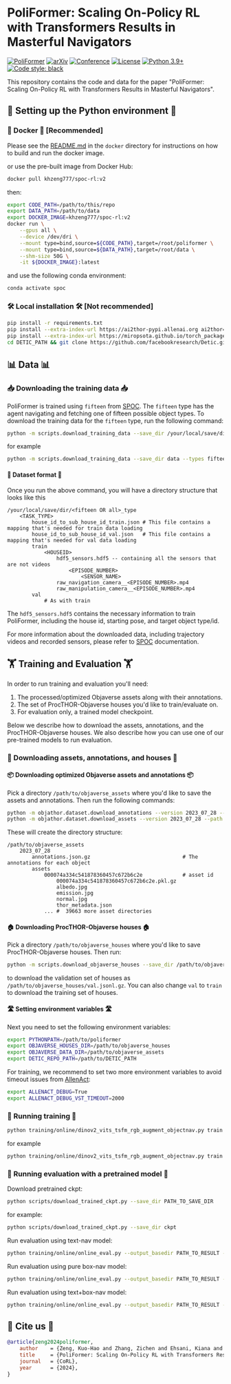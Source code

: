 # PoliFormer: Scaling On-Policy RL with Transformers Results in Masterful Navigators

[![PoliFormer](https://img.shields.io/badge/PoliFormer-project-ff69b4.svg)](https://poliformer.allen.ai/)
[![arXiv](https://img.shields.io/badge/arXiv-2406.20083-b31b1b.svg)](https://arxiv.org/abs/2406.20083)
[![Conference](https://img.shields.io/badge/CoRL-2024-4b44ce.svg)](https://www.robot-learning.org/)
[![License](https://img.shields.io/badge/License-Apache_2.0-yellow.svg)](https://opensource.org/licenses/Apache-2.0)
[![Python 3.9+](https://img.shields.io/badge/python-3.9+-blue.svg)](https://www.python.org/downloads/release/python-390/)
[![Code style: black](https://img.shields.io/badge/code%20style-black-000000.svg)](https://github.com/psf/black)


This repository contains the code and data for the paper "PoliFormer: Scaling On-Policy RL with Transformers Results in Masterful Navigators".

## 🐍 Setting up the Python environment 🐍

### 🐳 Docker 🐳 [Recommended]

Please see the [README.md](docker/README.md) in the `docker` directory for instructions on how to build and run the docker image.

or use the pre-built image from Docker Hub:

```bash
docker pull khzeng777/spoc-rl:v2
```
then:
```bash
export CODE_PATH=/path/to/this/repo
export DATA_PATH=/path/to/data
export DOCKER_IMAGE=khzeng777/spoc-rl:v2
docker run \
    --gpus all \
    --device /dev/dri \
    --mount type=bind,source=${CODE_PATH},target=/root/poliformer \
    --mount type=bind,source=${DATA_PATH},target=/root/data \
    --shm-size 50G \
    -it ${DOCKER_IMAGE}:latest
```
and use the following conda environment:
```bash
conda activate spoc
```

### 🛠 Local installation 🛠 [Not recommended]

```bash
pip install -r requirements.txt
pip install --extra-index-url https://ai2thor-pypi.allenai.org ai2thor==0+966bd7758586e05d18f6181f459c0e90ba318bec
pip install --extra-index-url https://miropsota.github.io/torch_packages_builder detectron2==0.6+864913fpt2.1.2cu121
cd DETIC_PATH && git clone https://github.com/facebookresearch/Detic.git --recurse-submodules && cd Detic && $PIP install -r requirements.txt && mkdir models && wget --no-check-certificate https://dl.fbaipublicfiles.com/detic/Detic_LCOCOI21k_CLIP_SwinB_896b32_4x_ft4x_max-size.pth -O models/Detic_LCOCOI21k_CLIP_SwinB_896b32_4x_ft4x_max-size.pth
```

## 📊 Data 📊

### 📥 Downloading the training data 📥

PoliFormer is trained using `fifteen` from [SPOC](https://spoc-robot.github.io/). The `fifteen` type has the agent navigating and fetching one of fifteen possible object types. To download the training data for the `fifteen` type, run the following command:  

```bash
python -m scripts.download_training_data --save_dir /your/local/save/dir --types fifteen
```

for example
```bash
python -m scripts.download_training_data --save_dir data --types fifteen
```

#### 📁 Dataset format 📁

Once you run the above command, you will have a directory structure that looks like this
```
/your/local/save/dir/<fifteen OR all>_type
    <TASK_TYPE>
        house_id_to_sub_house_id_train.json # This file contains a mapping that's needed for train data loading
        house_id_to_sub_house_id_val.json   # This file contains a mapping that's needed for val data loading
        train
            <HOUSEID>
                hdf5_sensors.hdf5 -- containing all the sensors that are not videos
                    <EPISODE_NUMBER>
                        <SENSOR_NAME>
                raw_navigation_camera__<EPISODE_NUMBER>.mp4
                raw_manipulation_camera__<EPISODE_NUMBER>.mp4
        val
            # As with train
```


The `hdf5_sensors.hdf5` contains the necessary information to train PoliFormer, including the house id, starting pose, and target object type/id.

For more information about the downloaded data, including trajectory videos and recorded sensors, please refer to [SPOC](https://spoc-robot.github.io/) documentation.

## 🏋 Training and Evaluation 🏋

In order to run training and evaluation you'll need:

1. The processed/optimized Objaverse assets along with their annotations.
2. The set of ProcTHOR-Objaverse houses you'd like to train/evaluate on.
3. For evaluation only, a trained model checkpoint.

Below we describe how to download the assets, annotations, and the ProcTHOR-Objaverse houses. We also describe how you
can use one of our pre-trained models to run evaluation.

### 💾 Downloading assets, annotations, and houses 💾

#### 📦 Downloading optimized Objaverse assets and annotations 📦

Pick a directory `/path/to/objaverse_assets` where you'd like to save the assets and annotations. Then run the following commands:

```bash
python -m objathor.dataset.download_annotations --version 2023_07_28 --path /path/to/objaverse_assets
python -m objathor.dataset.download_assets --version 2023_07_28 --path /path/to/objaverse_assets
```

These will create the directory structure:
```
/path/to/objaverse_assets
    2023_07_28
        annotations.json.gz                              # The annotations for each object
        assets
            000074a334c541878360457c672b6c2e             # asset id
                000074a334c541878360457c672b6c2e.pkl.gz
                albedo.jpg
                emission.jpg
                normal.jpg
                thor_metadata.json
            ... #  39663 more asset directories
```

#### 🏠 Downloading ProcTHOR-Objaverse houses 🏠

Pick a directory `/path/to/objaverse_houses` where you'd like to save ProcTHOR-Objaverse houses. Then run: 
```bash
python -m scripts.download_objaverse_houses --save_dir /path/to/objaverse_houses --subset val
```
to download the validation set of houses as `/path/to/objaverse_houses/val.jsonl.gz`.
You can also change `val` to `train` to download the training set of houses.

#### 🛣 Setting environment variables 🛣

Next you need to set the following environment variables:
```bash
export PYTHONPATH=/path/to/poliformer
export OBJAVERSE_HOUSES_DIR=/path/to/objaverse_houses
export OBJAVERSE_DATA_DIR=/path/to/objaverse_assets
export DETIC_REPO_PATH=/path/to/DETIC_PATH
```

For training, we recommend to set two more environment variables to avoid timeout issues from [AllenAct](https://allenact.org/):
```bash
export ALLENACT_DEBUG=True
export ALLENACT_DEBUG_VST_TIMEOUT=2000
```

### 🚀 Running training 🚀
```bash
python training/online/dinov2_vits_tsfm_rgb_augment_objectnav.py train --num_train_processes NUM_OF_TRAIN_PROCESSES --output_dir PATH_TO_RESULT --dataset_dir PATH_TO_DATASET
```

for example
```bash
python training/online/dinov2_vits_tsfm_rgb_augment_objectnav.py train --num_train_processes 32 --output_dir results --dataset_dir data/fifteen/ObjectNavType
```


### 🚀 Running evaluation with a pretrained model 🚀

Download pretrained ckpt:
```bash
python scripts/download_trained_ckpt.py --save_dir PATH_TO_SAVE_DIR
```

for example:
```bash
python scripts/download_trained_ckpt.py --save_dir ckpt
```

Run evaluation using text-nav model:
```bash
python training/online/online_eval.py --output_basedir PATH_TO_RESULT --num_workers NUM_WORKERS --ckpt_path ckpt/text_nav/model.ckpt --training_tag text-nav --house_set objaverse --gpu_devices 0 1 2 3 4 5 6 7
```

Run evaluation using pure box-nav model:
```bash
python training/online/online_eval.py --output_basedir PATH_TO_RESULT --num_workers NUM_WORKERS --ckpt_path ckpt/box_nav/model.ckpt --training_tag text-nav --house_set objaverse --gpu_devices 0 1 2 3 4 5 6 7 --input_sensors raw_navigation_camera nav_task_relevant_object_bbox nav_accurate_object_bbox --ignore_text_goal
```

Run evaluation using text+box-nav model:
```bash
python training/online/online_eval.py --output_basedir PATH_TO_RESULT --num_workers NUM_WORKERS --ckpt_path ckpt/text_box_nav/model.ckpt --training_tag text-nav --house_set objaverse --gpu_devices 0 1 2 3 4 5 6 7 --input_sensors raw_navigation_camera nav_task_relevant_object_bbox nav_accurate_object_bbox
```

## 📝 Cite us 📝

```bibtex
@article{zeng2024poliformer,        
    author    = {Zeng, Kuo-Hao and Zhang, Zichen and Ehsani, Kiana and Hendrix, Rose and Salvador, Jordi and Herrasti, Alvaro and Girshick, Ross and Kembhavi, Aniruddha and Weihs, Luca},
    title     = {PoliFormer: Scaling On-Policy RL with Transformers Results in Masterful Navigators},
    journal   = {CoRL},
    year      = {2024},
}
```
